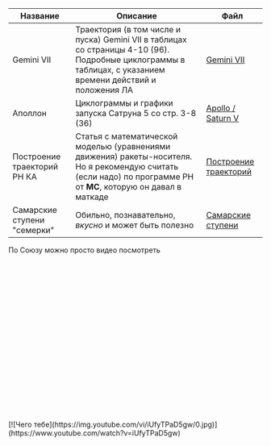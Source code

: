 Название | Описание | Файл
---|---|---
Gemini VII | Траектория (в том числе и пуска) Gemini VII в таблицах со страницы 4-10 (96).   Подробные циклограммы в таблицах, с указанием времени действий и положения ЛА | [Gemini VII](lib/4-15-page-Gemini-Program-Mission-Report-Gemini-Viii.pdf)
Аполлон | Циклограммы и графики запуска Сатруна 5 со стр. 3-8 (36) | [Apollo / Saturn V](lib/3-8-page-apollo-saturnV-postflight-trajectory.pdf)
Построение траекторий РН КА | Статья с математической моделью (уравнениями движения) ракеты-носителя.   Но я рекомендую считать (если надо) по программе РН от **МС**, которую он давал в маткаде |[Построение траекторий](lib/lib/LV_trajectories.pdf)
Самарские ступени "семерки" | Обильно, познавательно, *вкусно* и может быть полезно | [Самарские ступени](lib/samarskie_stupeni.pdf "А оно тебе надо?")

По Союзу можно просто видео посмотреть
<iframe width="560" height="315" src="" frameborder="0" allow="accelerometer; autoplay; encrypted-media; gyroscope; picture-in-picture" allowfullscreen></iframe>
[![Чего тебе](https://img.youtube.com/vi/iUfyTPaD5gw/0.jpg)](https://www.youtube.com/watch?v=iUfyTPaD5gw)
